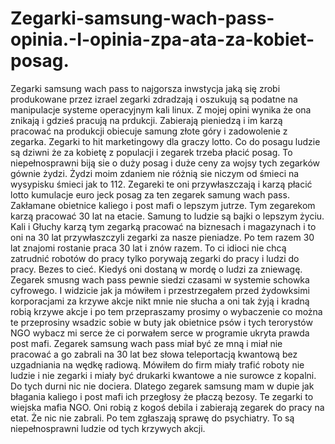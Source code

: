 # Zegarki-samsung-wach-pass-opinia.-I-opinia-zpa-ata-za-kobiet-posag.
Zegarki samsung wach pass to najgorsza inwstycja jaką się zrobi produkowane przez izrael zegarki zdradzają i oszukują są podatne na manipulacje systeme operacyjnym kali linux.
Z mojej opini wynika że ona znikają i gdzieś pracują na prdukcji. Zabierają pieniedzą i im karzą pracować na produkcji obiecuje samung złote góry i zadowolenie z zegarka. Zegarki to hit marketingowy dla graczy lotto. 
Co do posagu ludzie są dziwni że za kobietę z populacji i zegarek trzeba płacić posag. 
To niepełnosprawni biją sie o duży posag i duże ceny za wojsy tych zegarków gównie żydzi. Żydzi moim zdaniem nie różnią sie niczym od śmieci na wysypisku śmieci jak to 112. 
Zegareki te oni przywłaszczają i karzą płacić lotto kumulacje euro jeck posag za ten zegarek samung wach pass. Zakłamane obietnice kaliego i post mafi o lepszym jutrze. 
Tym zegarekom karzą pracować 30 lat na etacie. Samung to ludzie są bajki o lepszym życiu. 
Kali i Głuchy karzą tym zegarką pracować na biznesach i magazynach i to oni na 30 lat przywłaszczyli zegarki za nasze pieniadze. Po tem razem 30 lat znajomi rostanie praca 30 lat i znów razem. To ci idioci nie chcą zatrudnić robotów do pracy tylko porywają zegarki do pracy i ludzi do pracy. Bezes to cieć. Kiedyś oni dostaną w mordę o ludzi za zniewagę. 
Zegarek smusng wach pass pewnie siedzi czasami w systemie schowka cyfrowego. I widzicie jak ja mówiłem i przestrzegałem przed żydowksimi korporacjami za krzywe akcje nikt mnie nie słucha a oni tak żyją i kradną robią krzywe akcje i po tem przepraszamy prosimy o wybaczenie co można te przeprosiny wsadzic sobie w buty jak obietnice psów i tych terorystów NGO wybacz mi serce że ci porwałem serce w programie ukryta prawda post mafi. 
Zegarek samsung wach pass miał być ze mną i miał nie pracować a go zabrali na 30 lat bez słowa teleportacją kwantową bez uzgadniania na wędkę radiową. Mówiłem do firm miały trafić roboty nie ludzie i nie zegarki i miały być drukarki kwantowe a nie surowce z kopalni. Do tych durni nic nie dociera. Dlatego zegarek samsung mam w dupie jak błagania kaliego i post mafi ich przegłosy że płaczą bezosy. 
Te zegarki to wiejska mafia NGO. 
Oni robią z kogoś debila i zabierają zegarek do pracy na etat. Że nic nie zabrali. Po tem zgłaszają sprawę do psychiatry. To są niepełnosprawni ludzie od tych krzywych akcji. 
